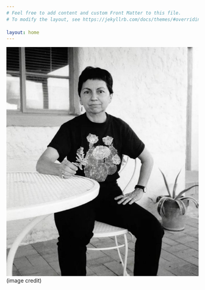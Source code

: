 ```yaml
---
# Feel free to add content and custom Front Matter to this file.
# To modify the layout, see https://jekyllrb.com/docs/themes/#overriding-theme-defaults

layout: home
---
```

<img src="https://github.com/moniolivo/GEA-psychic-spirituality-recordings/blob/1e9c36d2bb5eac7139528fc0b0f5198a46acbab3/Images/anzaldua%20foto.JPG">
<br>(image credit)
